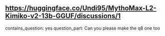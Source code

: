 ## https://huggingface.co/Undi95/MythoMax-L2-Kimiko-v2-13b-GGUF/discussions/1

contains_question: yes
question_part: Can you please make the q8 one too